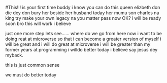 #This!!! 
is your first time buddy 
i know you can do  this
queen elizbeth don die dey don bury her beside her husband today
her mumu son charles na king
try make your own legacy
na you matter pass now OK?
 i will be ready soon bro
 this will work i believe


just one more step
 lets see...... where do we go from here now 
  i want to be doing reat at microverse so that i can become a greater version of myself
   i will be great and i will do great at microverse 
    i will be greater than my former years at programming 
 i willdo better today i believe say jesus dey myback.


this is just common sense 

we must do better today
